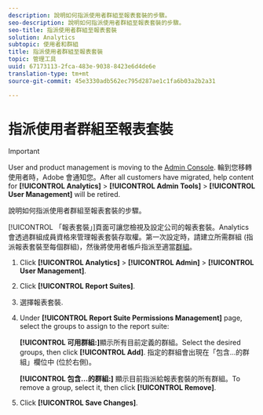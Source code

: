 ```yaml
---
description: 說明如何指派使用者群組至報表套裝的步驟。
seo-description: 說明如何指派使用者群組至報表套裝的步驟。
seo-title: 指派使用者群組至報表套裝
solution: Analytics
subtopic: 使用者和群組
title: 指派使用者群組至報表套裝
topic: 管理工具
uuid: 67173113-2fca-483e-9038-8423e6d4de6e
translation-type: tm+mt
source-git-commit: 45e3330adb562ec795d287ae1c1fa6b03a2b2a31

---
```



# 指派使用者群組至報表套裝

>[!IMPORTANT]
>
>User and product management is moving to the [Admin Console](https://helpx.adobe.com/enterprise/using/admin-console.html). 輪到您移轉使用者時，Adobe 會通知您。After all customers have migrated, help content for **[!UICONTROL Analytics]** &gt; **[!UICONTROL Admin Tools]** &gt; **[!UICONTROL User Management]** will be retired.

說明如何指派使用者群組至報表套裝的步驟。

[!UICONTROL 「報表套裝」]頁面可讓您檢視及設定公司的報表套裝。Analytics 會透過群組成員資格來管理報表套裝存取權。第一次設定時，請建立所需群組 (指派報表套裝至每個群組)，然後將使用者帳戶指派至適當[群組](/help/admin/user-management2/c-user-groups/groups.md)。

1. Click **[!UICONTROL Analytics]** &gt; **[!UICONTROL Admin]** &gt; **[!UICONTROL User Management]**.
1. Click **[!UICONTROL Report Suites]**.
1. 選擇報表套裝.
1. Under **[!UICONTROL Report Suite Permissions Management]** page, select the groups to assign to the report suite:

   **[!UICONTROL 可用群組:]**&#x200B;顯示所有目前定義的群組。Select the desired groups, then click **[!UICONTROL Add]**. 指定的群組會出現在「包含...的群組」欄位中 (位於右側)。

   **[!UICONTROL 包含...的群組:]** 顯示目前指派給報表套裝的所有群組。To remove a group, select it, then click **[!UICONTROL Remove]**.
1. Click **[!UICONTROL Save Changes]**.
